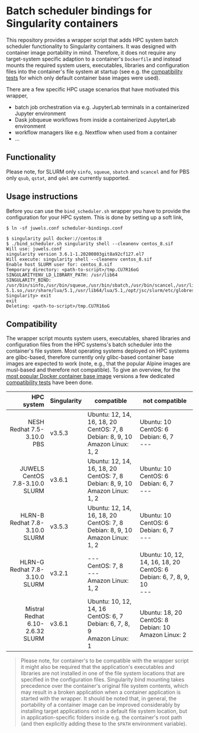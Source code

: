 # Batch scheduler bindings for Singularity containers

This repository provides a wrapper script that adds HPC system batch scheduler functionality to Singularity containers. It was designed with container image portability in mind. Therefore, it does not require any target-system specific adaption to a container's `Dockerfile` and instead mounts the required system users, executables, libraries and configuration files into the container's file system at startup (see e.g. the [compatibility tests](./test_image_compatibility) for which only default container base images were used).

There are a few specific HPC usage scenarios that have motivated this wrapper,

* batch job orchestration via e.g. JupyterLab terminals in a containerized Jupyter environment
* Dask jobqueue workflows from inside a containerized JupyterLab environment
* workflow managers like e.g. Nextflow when used from a container
* ...

## Functionality

Please note, for SLURM only `sinfo`, `squeue`, `sbatch` and `scancel` and for PBS only `qsub`, `qstat`, and `qdel` are currently supported.

## Usage instructions

Before you can use the `bind_scheduler.sh` wrapper you have to provide the configuration for your HPC system. This is done by setting up a soft link,

```shell
$ ln -sf juwels.conf scheduler-bindings.conf
```

```shell
$ singularity pull docker://centos:8
$ ./bind_scheduler.sh singularity shell --cleanenv centos_8.sif
Will use: juwels.conf
singularity version 3.6.1-1.20200803git8a92cf127.el7
Will execute: singularity shell --cleanenv centos_8.sif
Enable host SLURM user for: centos_8.sif
Temporary directory: <path-to-script>/tmp.CU7R16oG
SINGULARITYENV_LD_LIBRARY_PATH: /usr/lib64
SINGULARITY_BIND: /usr/bin/sinfo,/usr/bin/squeue,/usr/bin/sbatch,/usr/bin/scancel,/usr/lib64/slurm,/etc/slurm,/usr/lib64/libmunge.so.2,/var/run/munge,/usr/lib64/liblua-5.1.so,/usr/share/lua/5.1,/usr/lib64/lua/5.1,/opt/jsc/slurm/etc/globres.json,tmp.CU7R16oG/etc_passwd:/etc/passwd,tmp.CU7R16oG/etc_group:/etc/group
Singularity> exit
exit
Deleting: <path-to-script>/tmp.CU7R16oG
```

## Compatibility

The wrapper script mounts system users, executables, shared libraries and configuration files from the HPC systems's batch scheduler into the container's file system. Most operating systems deployed on HPC systems are glibc-based, therefore currently only glibc-based container base images are expected to work (note, e.g., that the popular Alpine images are musl-based and therefore not compatible). To give an overview, for the [most popular Docker container base image](https://hub.docker.com/search?type=image&image_filter=official&category=base) versions a few dedicated [compatibility tests](./test_image_compatibility) have been done.

| HPC system | Singularity | compatible | not compatible |
| ---------: | ----- | ------------- | ----- |
| NESH<br>Redhat 7.5-3.10.0<br>PBS | v3.5.3 | Ubuntu: 12, 14, 16, 18, 20<br>CentOS: 7, 8<br>Debian: 8, 9, 10<br>Amazon Linux: 1, 2<br> | Ubuntu: 10<br>CentOS: 6<br>Debian: 6, 7<br>--- |
| JUWELS<br>CentOS 7.8-3.10.0<br>SLURM | v3.6.1 | Ubuntu: 12, 14, 16, 18, 20<br>CentOS: 7, 8<br>Debian: 8, 9, 10<br>Amazon Linux: 1, 2 | Ubuntu: 10<br>CentOS: 6<br>Debian: 6, 7<br>--- |
| HLRN-B<br>Redhat 7.8-3.10.0<br>SLURM | v3.5.3 | Ubuntu: 12, 14, 16, 18, 20<br>CentOS: 7, 8<br>Debian: 8, 9, 10<br>Amazon Linux: 1, 2 | Ubuntu: 10<br>CentOS: 6<br>Debian: 6, 7<br>--- |
| HLRN-G<br>Redhat 7.8-3.10.0<br>SLURM | v3.2.1 | ---<br>CentOS: 7, 8<br>---<br>Amazon Linux: 1, 2 | Ubuntu: 10, 12, 14, 16, 18, 20<br>CentOS: 6<br>Debian: 6, 7, 8, 9, 10<br>--- |
| Mistral<br>Redhat 6.10-2.6.32<br>SLURM | v3.6.1 | Ubuntu: 10, 12, 14, 16<br>CentOS: 6, 7<br>Debian: 6, 7, 8, 9<br>Amazon Linux: 1 | Ubuntu: 18, 20<br>CentOS: 8<br>Debian: 10<br>Amazon Linux: 2 |

> Please note, for container's to be compatible with the wrapper script it might also be required that the application's executables and libraries are not installed in one of the file system locations that are specified in the configuration files. Singularity bind mounting takes precedence over the container's original file system contents, which may result in a broken application when a container application is started with the wrapper. It should be noted that, in general, the portability of a container image can be improved considerably by installing target applications not in a default file system location, but in application-specific folders inside e.g. the container's root path (and then explicitly adding these to the `$PATH` environment variable).
